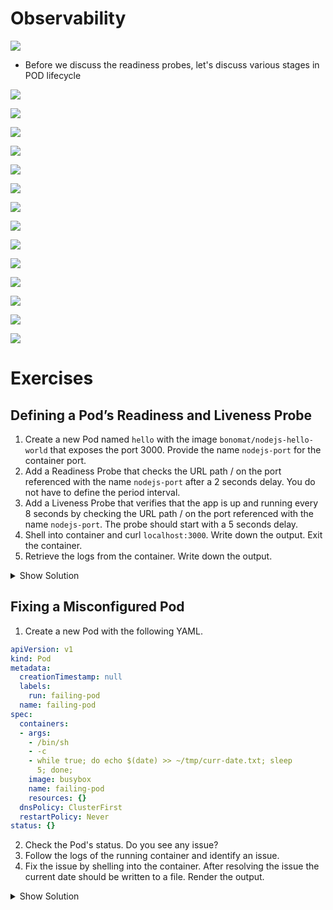 # Observability
![](imgs/1.jpg)

- Before we discuss the readiness probes, let's discuss various stages in POD lifecycle

![](imgs/3.jpg)

![](imgs/4.jpg)

![](imgs/5.jpg)

![](imgs/6.jpg)

![](imgs/7.jpg)

![](imgs/8.jpg)

![](imgs/9.jpg)

![](imgs/10..jpg)

![](imgs/11.jpg)

![](imgs/12.jpg)

![](imgs/13.jpg)

![](imgs/14.jpg)

![](imgs/15.jpg)

![](imgs/16.jpg)

# Exercises

## Defining a Pod’s Readiness and Liveness Probe

1. Create a new Pod named `hello` with the image `bonomat/nodejs-hello-world` that exposes the port 3000. Provide the name `nodejs-port` for the container port.
2. Add a Readiness Probe that checks the URL path / on the port referenced with the name `nodejs-port` after a 2 seconds delay. You do not have to define the period interval.
3. Add a Liveness Probe that verifies that the app is up and running every 8 seconds by checking the URL path / on the port referenced with the name `nodejs-port`. The probe should start with a 5 seconds delay.
4. Shell into container and curl `localhost:3000`. Write down the output. Exit the container.
5. Retrieve the logs from the container. Write down the output.

<details><summary>Show Solution</summary>
<p>

Create the intial YAML with the following command.

```bash
$ kubectl run hello --image=bonomat/nodejs-hello-world --restart=Never --port=3000 -o yaml --dry-run > pod.yaml
```

Edit the YAML file and add the probes.

```yaml
apiVersion: v1
kind: Pod
metadata:
  creationTimestamp: null
  labels:
    run: hello
  name: hello
spec:
  containers:
  - image: bonomat/nodejs-hello-world
    name: hello
    ports:
    - name: nodejs-port
      containerPort: 3000
    readinessProbe:
      httpGet:
        path: /
        port: nodejs-port
      initialDelaySeconds: 2
    livenessProbe:
      httpGet:
        path: /
        port: nodejs-port
      initialDelaySeconds: 5
      periodSeconds: 8
    resources: {}
  dnsPolicy: ClusterFirst
  restartPolicy: Never
status: {}
```

Create the Pod from the YAML file, shell into the Pod as soon as it is running and execute the `curl` command.

```bash
$ kubectl create -f pod.yaml
pod/hello created
$ kubectl exec hello -it -- /bin/sh
/ # curl localhost:3000
<!DOCTYPE html>
<html>
<head>
	<title>NodeJS Docker Hello World</title>
	<meta charset="utf-8">
	<meta name="viewport" content="width=device-width, initial-scale=1">
	<link href="http://cdn.bootcss.com/bootstrap/3.3.2/css/bootstrap.min.css" rel="stylesheet">
	<link href="/stylesheets/styles.css" rel="stylesheet">
</head>
<body>
	<div class="container">
		<div class="well well-sm">
			<h2>This is just a hello world message</h2>
			<img a href="./cage.jpg"/>
			<img src="src/cage.jpg" alt="Smiley face" width="640">
		</div>
	</div>
</body>
</html>
/ # exit

$ kubectl logs pod/hello
Magic happens on port 3000
```

</p>
</details>

## Fixing a Misconfigured Pod

1. Create a new Pod with the following YAML.

```yaml
apiVersion: v1
kind: Pod
metadata:
  creationTimestamp: null
  labels:
    run: failing-pod
  name: failing-pod
spec:
  containers:
  - args:
    - /bin/sh
    - -c
    - while true; do echo $(date) >> ~/tmp/curr-date.txt; sleep
      5; done;
    image: busybox
    name: failing-pod
    resources: {}
  dnsPolicy: ClusterFirst
  restartPolicy: Never
status: {}
```

2. Check the Pod's status. Do you see any issue?
3. Follow the logs of the running container and identify an issue.
4. Fix the issue by shelling into the container. After resolving the issue the current date should be written to a file. Render the output.

<details><summary>Show Solution</summary>
<p>

First, create the Pod with the given YAML content.

```bash
$ vim pod.yaml
$ kubectl create -f pod.yaml
```

The Pod seems to be running without problems.

```bash
$ kubectl get pods
NAME          READY   STATUS    RESTARTS   AGE
failing-pod   1/1     Running   0          5s
```

Render the logs of the container. The output should indicate an error message every 5 seconds.

```bash
$ kubectl logs failing-pod
Unable to write file!
/bin/sh: 1: cannot create /root/tmp/x/curr-date.txt: Directory nonexistent
Unable to write file!
/bin/sh: 1: cannot create /root/tmp/x/curr-date.txt: Directory nonexistent
Unable to write file!
/bin/sh: 1: cannot create /root/tmp/x/curr-date.txt: Directory nonexistent
```

Apparently, the directory we want to write to does not exist. Log into the container and create the directory. The file `~/tmp/x/curr-date.txt` is populated.

```bash
$ kubectl exec failing-pod -it -- /bin/sh
/ # mkdir -p ~/tmp/x
/ # cd ~/tmp/x
/ # ls -l
total 4
-rw-r--r-- 1 root root 112 May  9 23:52 curr-date.txt
/ # cat ~/tmp/x/curr-date.txt
Thu May 9 23:59:01 UTC 2019
Thu May 9 23:59:06 UTC 2019
Thu May 9 23:59:11 UTC 2019
/ # exit
```

</p>
</details>
